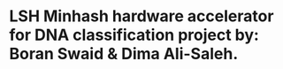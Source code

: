 # LSH Minhash hardware accelerator for DNA classification project by: Boran Swaid & Dima Ali-Saleh.
